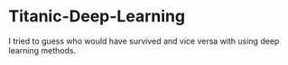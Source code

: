 # Titanic-Deep-Learning
I tried to guess who would have survived and vice versa with using deep learning methods.
